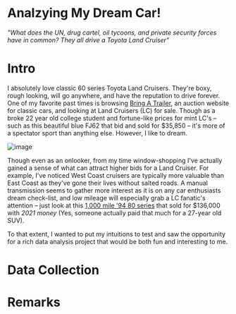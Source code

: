 # Analzying My Dream Car! 

*"What does the UN, drug cartel, oil tycoons, and private security forces have in common? They all drive a Toyota Land Cruiser"*

# Intro
I absolutely love classic 60 series Toyota Land Cruisers. They're boxy, rough looking, will go anywhere, and have the reputation to drive forever. One of my favorite past times is browsing [Bring A Trailer](https://bringatrailer.com/toyota/land-cruiser-fj60-fj62/), an auction website for classic cars, and looking at Land Cruisers (LC) for sale. Though as a broke 22 year old college student and fortune-like prices for mint LC's – such as this beautiful blue FJ62 that bid and sold for $35,850 – it's more of a spectator sport than anything else. However, I like to dream. 

![image](https://user-images.githubusercontent.com/89032804/159414176-32d351f0-448f-4798-9f6a-601ac810d792.png)

Though even as an onlooker, from my time window-shopping I've actually gained a sense of what can attract higher bids for a Land Cruiser. For example, I've noticed West Coast cruisers are typically more valuable than East Coast as they've gone their lives without salted roads. A manual transmission seems to gather more interest as it is on any car enthusiasts dream check-list, and low mileage will especially grab a LC fanatic's attention – just look at this [1,000 mile '94 80 series](https://bringatrailer.com/listing/1994-toyota-land-cruiser-fj80-24/) that sold for $136,000 with _2021 money_ (Yes, someone actually paid that much for a 27-year old SUV).

To that extent, I wanted to put my intuitions to test and saw the opportunity for a rich data analysis project that would be both fun and interesting to me. 

# Data Collection


# Remarks

